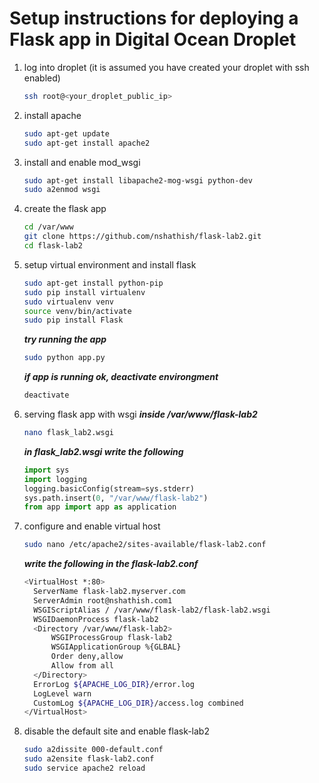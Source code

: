 # Setup instructions for deploying a Flask app in Digital Ocean Droplet

1. log into droplet (it is assumed you have created your droplet with ssh enabled)
    ```bash
    ssh root@<your_droplet_public_ip>
    ```
2. install apache
    ```bash
    sudo apt-get update
    sudo apt-get install apache2
    ```
3. install and enable mod_wsgi
    ```bash
    sudo apt-get install libapache2-mog-wsgi python-dev
    sudo a2enmod wsgi
    ```
4. create the flask app
     ```bash
    cd /var/www
    git clone https://github.com/nshathish/flask-lab2.git
    cd flask-lab2
    ```
5. setup virtual environment and install flask
    ```bash
    sudo apt-get install python-pip
    sudo pip install virtualenv
    sudo virtualenv venv
    source venv/bin/activate
    sudo pip install Flask
    ```
    **_try running the app_**
    ```bash
    sudo python app.py
    ```
    **_if app is running ok, deactivate environgment_**
    ```bash
    deactivate
    ```
6. serving flask app with wsgi
    **_inside /var/www/flask-lab2_**
    ```bash
    nano flask_lab2.wsgi
    ```
    **_in flask_lab2.wsgi write the following_**
    ```python
    import sys
    import logging
    logging.basicConfig(stream=sys.stderr)
    sys.path.insert(0, "/var/www/flask-lab2")
    from app import app as application
    ```
7. configure and enable virtual host
    ```bash
    sudo nano /etc/apache2/sites-available/flask-lab2.conf
    ```
    **_write the following in the flask-lab2.conf_**
    ```bash
    <VirtualHost *:80>
      ServerName flask-lab2.myserver.com
      ServerAdmin root@nshathish.com1
      WSGIScriptAlias / /var/www/flask-lab2/flask-lab2.wsgi
      WSGIDaemonProcess flask-lab2
      <Directory /var/www/flask-lab2>
          WSGIProcessGroup flask-lab2
          WSGIApplicationGroup %{GLBAL}
          Order deny,allow
          Allow from all
      </Directory>
      ErrorLog ${APACHE_LOG_DIR}/error.log
      LogLevel warn
      CustomLog ${APACHE_LOG_DIR}/access.log combined
    </VirtualHost>
    ```
8. disable the default site and enable flask-lab2
    ```bash
    sudo a2dissite 000-default.conf
    sudo a2ensite flask-lab2.conf
    sudo service apache2 reload
    ```
